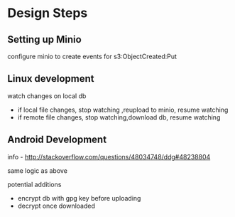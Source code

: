 # Design Steps

## Setting up Minio

configure minio to create events for s3:ObjectCreated:Put

## Linux development

watch changes on local db

- if local file changes, stop watching ,reupload to minio, resume watching
- if remote file changes, stop watching,download db, resume watching

## Android Development

info - http://stackoverflow.com/questions/48034748/ddg#48238804

same logic as above

potential additions

- encrypt db with gpg key before uploading
- decrypt once downloaded
